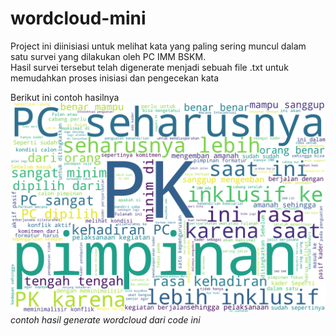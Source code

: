# wordcloud-mini

Project ini diinisiasi untuk melihat kata yang paling sering muncul dalam satu survei yang dilakukan oleh PC IMM BSKM.
<br>Hasil survei tersebut telah digenerate menjadi sebuah file .txt untuk memudahkan proses inisiasi dan pengecekan kata</br>

Berikut ini contoh hasilnya
<img src="gambar-kepemimpinan.png">
<em>contoh hasil generate wordcloud dari code ini</em>
